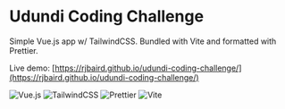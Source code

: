 # Udundi Coding Challenge

Simple Vue.js app w/ TailwindCSS. Bundled with Vite and formatted with Prettier.

Live demo: [https://rjbaird.github.io/udundi-coding-challenge/](https://rjbaird.github.io/udundi-coding-challenge/)

![Vue.js](https://img.shields.io/npm/v/vue?color=4FC08D&label=Vue.js&logo=Vue.js&style=for-the-badge)
![TailwindCSS](https://img.shields.io/npm/v/tailwindcss?color=38B2AC&label=TailwindCSS&logo=Tailwind%20CSS&style=for-the-badge)
![Prettier](https://img.shields.io/npm/v/prettier?color=F7B93E&label=Prettier&logo=Prettier&style=for-the-badge)
![Vite](https://img.shields.io/npm/v/vite?color=646CFF&label=Vite&logo=Vite&style=for-the-badge)

